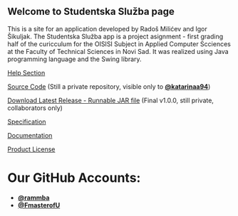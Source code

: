 ## Welcome to Studentska Služba page

This is a site for an application developed by Radoš Milićev and Igor Šikuljak. The Studentska Služba app is a project asignment - first grading half of the curicculum for the OISISI Subject in Applied Computer Scciences at the Faculty of Technical Sciences in Novi Sad. It was realized using Java programming language and the Swing library.

[Help Section](HelpSS.md)

[Source Code](https://github.com/FmasterofU/OISISI_Java) (Still a private repository, visible only to [**@katarinaa94**](https://github.com/katarinaa94))

[Download Latest Release - Runnable JAR file](https://github.com/FmasterofU/OISISI_Java/releases/download/v1.0.0/OISISI_Java-StudentskaSluzba-v1.0.0.jar) (Final v1.0.0, still private, collaborators only)

[Specification](https://fmasterofu.github.io/OISISI_Java/specification/Specifikacija%20prvog%20projekta.pdf)

[Documentation](https://fmasterofu.github.io/OISISI_Java/doc/index.html)

[Product License](LICENSE.md)


# Our GitHub Accounts:
- [**@rammba**](https://github.com/rammba)
- [**@FmasterofU**](https://github.com/FmasterofU)

